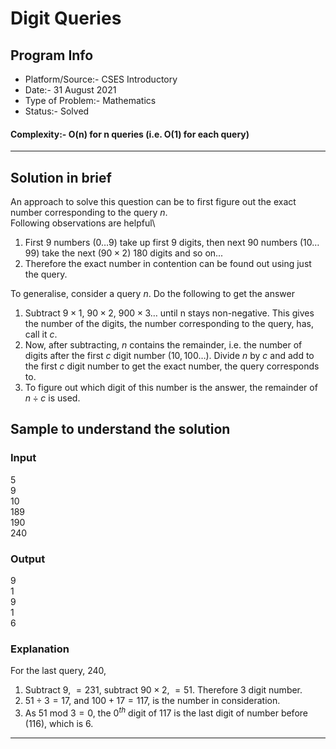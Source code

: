 # Digit Queries
## Program Info
- Platform/Source:- CSES Introductory 
- Date:- 31 August 2021
- Type of Problem:- Mathematics
- Status:- Solved
#### Complexity:- O(n) for n queries (i.e. O(1) for each query)
---
## Solution in brief
An approach to solve this question can be to first figure out the exact number corresponding to the query $n$.\
Following observations are helpful\
1. First 9 numbers ($0\ldots9$) take up first 9 digits, then next 90 numbers ($10\ldots99$) take the next ($90\times2$) 180 digits and so on...
2. Therefore the exact number in contention can be found out using just the query.

To generalise, consider a query $n$. Do the following to get the answer

1. Subtract $9\times1$, $90\times2$, $900\times3 \ldots$ until n stays non-negative. This gives the number of the digits, the number corresponding to the query, has, call it $c$.
2. Now, after subtracting, $n$ contains the remainder, i.e. the number of digits after the first $c$ digit number ($10, 100\ldots$). Divide $n$ by $c$ and add to the first $c$ digit number to get the exact number, the query corresponds to.
3. To figure out which digit of this number is the answer, the remainder of $n\div c$ is used.

## Sample to understand the solution

### Input
5\
9\
10\
189\
190\
240

### Output
9\
1\
9\
1\
6

### Explanation

For the last query, $240$, 
1. Subtract $9$, $=231$, subtract $90 \times 2$, $=51$. Therefore $3$ digit number.
2. $51 \div 3 = 17$, and $100 + 17 = 117$, is the number in consideration.
3. As $51 \text{ mod } 3 = 0$, the $0^{th}$ digit of $117$ is the last digit of number before ($116$), which is 6.



---